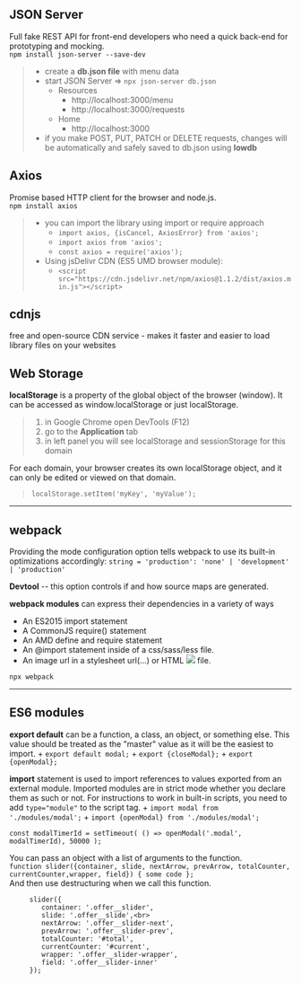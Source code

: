 ## JSON Server
Full fake REST API for front-end developers who need a quick back-end for prototyping and mocking.<br>
``npm install json-server --save-dev``
> + create a **db.json file** with menu data
> + start JSON Server => ``npx json-server db.json``
>    * Resources
>        - http://localhost:3000/menu
>        - http://localhost:3000/requests
>    * Home
>        - http://localhost:3000
> + if you make POST, PUT, PATCH or DELETE requests, 
> changes will be automatically and safely saved to db.json using **lowdb**

## Axios
Promise based HTTP client for the browser and node.js.<br>
``npm install axios``
> + you can import the library using import or require approach
>     - ``import axios, {isCancel, AxiosError} from 'axios';``
>     - ``import axios from 'axios';``
>     - ``const axios = require('axios');``
> + Using jsDelivr CDN (ES5 UMD browser module):
>     - ``<script src="https://cdn.jsdelivr.net/npm/axios@1.1.2/dist/axios.min.js"></script>``

## cdnjs
free and open-source CDN service - makes it faster and easier to load library files on your websites


## Web Storage
**localStorage** is a property of the global object of the browser (window). It can be accessed as window.localStorage or just localStorage.<br>
> 1. in Google Chrome open DevTools (F12)
> 2. go to the **Application** tab 
> 3. in left panel you will see localStorage and sessionStorage for this domain

For each domain, your browser creates its own localStorage object, and it can only be edited or viewed on that domain.
> ``localStorage.setItem('myKey', 'myValue');``
___

## webpack

Providing the mode configuration option tells webpack to use its built-in optimizations accordingly: ``string = 'production': 'none' | 'development' | 'production'``

**Devtool** -- this option controls if and how source maps are generated.

**webpack modules** can express their dependencies in a variety of ways
+ An ES2015 import statement
+ A CommonJS require() statement
+ An AMD define and require statement
+ An @import statement inside of a css/sass/less file.
+ An image url in a stylesheet url(...) or HTML <img src=...> file.

``npx webpack``
___
## ES6 modules

**export default** can be a function, a class, an object, or something else. 
This value should be treated as the "master" value as it will be the easiest to import.
    + ``export default modal;``
    + ``export {closeModal};``
    + ``export {openModal};``
    
**import** statement is used to import references to values exported from an external module. Imported modules are in strict mode whether you declare them as such or not. For instructions to work in built-in scripts, you need to add ``type="module"`` to the script tag.
    + ``import modal from './modules/modal';``
    + ``import {openModal} from './modules/modal';``

``const modalTimerId = setTimeout( () => openModal('.modal', modalTimerId), 50000 );``

You can pass an object with a list of arguments to the function.<br>
``function slider({container, slide, nextArrow, prevArrow, totalCounter, currentCounter,wrapper, field}) { some code };``<br>
And then use destructuring when we call this function.<br>
```
     slider({
        container: '.offer__slider',
        slide: '.offer__slide',<br>
        nextArrow: '.offer__slider-next',
        prevArrow: '.offer__slider-prev',
        totalCounter: '#total',
        currentCounter: '#current',
        wrapper: '.offer__slider-wrapper',
        field: '.offer__slider-inner'
     });
 ```

